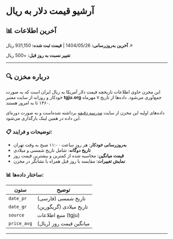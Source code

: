 # آرشیو قیمت دلار به ریال

## 📊 آخرین اطلاعات

**آخرین به‌روزرسانی:** 1404/05/26 | **قیمت ثبت شده:** 931,150 ریال ↗️

**تغییر نسبت به روز قبل:** +500 ریال

---

## 🔍 درباره مخزن

این مخزن حاوی اطلاعات تاریخچه قیمت دلار آمریکا به ریال ایران است که به صورت خودکار و روزانه از سایت معتبر **tgju.org** جمع‌آوری می‌شود.
داده‌ها از تاریخ ۷ مهرماه ۱۳۶۰ تا به امروز هستند.

داده‌های اولیه این مخزن از سایت [مدرسه دقیقه](https://d-learn.ir/usd-price/) برداشته شده‌است و به صورت دوره‌ای این داده‌ در همین لینک بارگذاری می‌شود.

### 📋 توضیحات و فرایند:
- **به‌روزرسانی خودکار**: هر روز ساعت ۱۱:۰۰ صبح به وقت تهران
- **تاریخ دوگانه**: شامل تاریخ شمسی و میلادی
- **قیمت میانگین**: محاسبه شده از کمترین و بیشترین قیمت روز
- **نمایش تغییرات**: مقایسه با روز قبل همراه با نشانگر در مخزن

### 📊 ساختار داده‌ها:
| ستون | توضیح |
|------|-------|
| `date_pr` | تاریخ شمسی (فارسی) |
| `date_gr` | تاریخ میلادی (گریگورین) |
| `source` | منبع اطلاعات (tgju) |
| `price_avg` | میانگین قیمت روز (ریال) |

---
